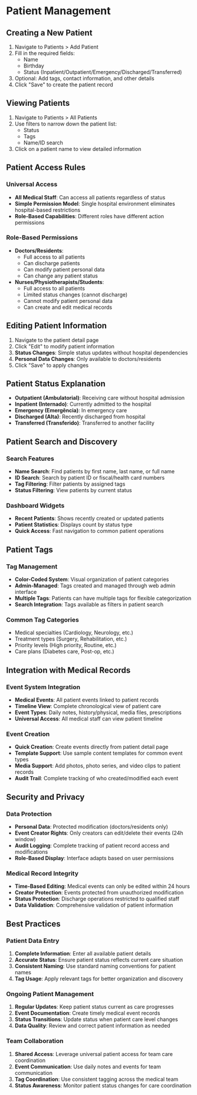 # Patient Management

## Creating a New Patient

1. Navigate to Patients > Add Patient
2. Fill in the required fields:
   - Name
   - Birthday
   - Status (Inpatient/Outpatient/Emergency/Discharged/Transferred)
3. Optional: Add tags, contact information, and other details
4. Click "Save" to create the patient record

## Viewing Patients

1. Navigate to Patients > All Patients
2. Use filters to narrow down the patient list:
   - Status
   - Tags
   - Name/ID search
3. Click on a patient name to view detailed information

## Patient Access Rules

### Universal Access
- **All Medical Staff**: Can access all patients regardless of status
- **Simple Permission Model**: Single hospital environment eliminates hospital-based restrictions
- **Role-Based Capabilities**: Different roles have different action permissions

### Role-Based Permissions
- **Doctors/Residents**: 
  - Full access to all patients
  - Can discharge patients
  - Can modify patient personal data
  - Can change any patient status
- **Nurses/Physiotherapists/Students**: 
  - Full access to all patients
  - Limited status changes (cannot discharge)
  - Cannot modify patient personal data
  - Can create and edit medical records

## Editing Patient Information

1. Navigate to the patient detail page
2. Click "Edit" to modify patient information
3. **Status Changes**: Simple status updates without hospital dependencies
4. **Personal Data Changes**: Only available to doctors/residents
5. Click "Save" to apply changes

## Patient Status Explanation

- **Outpatient (Ambulatorial)**: Receiving care without hospital admission
- **Inpatient (Internado)**: Currently admitted to the hospital
- **Emergency (Emergência)**: In emergency care
- **Discharged (Alta)**: Recently discharged from hospital
- **Transferred (Transferido)**: Transferred to another facility

## Patient Search and Discovery

### Search Features
- **Name Search**: Find patients by first name, last name, or full name
- **ID Search**: Search by patient ID or fiscal/health card numbers
- **Tag Filtering**: Filter patients by assigned tags
- **Status Filtering**: View patients by current status

### Dashboard Widgets
- **Recent Patients**: Shows recently created or updated patients
- **Patient Statistics**: Displays count by status type
- **Quick Access**: Fast navigation to common patient operations

## Patient Tags

### Tag Management
- **Color-Coded System**: Visual organization of patient categories
- **Admin-Managed**: Tags created and managed through web admin interface
- **Multiple Tags**: Patients can have multiple tags for flexible categorization
- **Search Integration**: Tags available as filters in patient search

### Common Tag Categories
- Medical specialties (Cardiology, Neurology, etc.)
- Treatment types (Surgery, Rehabilitation, etc.)
- Priority levels (High priority, Routine, etc.)
- Care plans (Diabetes care, Post-op, etc.)

## Integration with Medical Records

### Event System Integration
- **Medical Events**: All patient events linked to patient records
- **Timeline View**: Complete chronological view of patient care
- **Event Types**: Daily notes, history/physical, media files, prescriptions
- **Universal Access**: All medical staff can view patient timeline

### Event Creation
- **Quick Creation**: Create events directly from patient detail page
- **Template Support**: Use sample content templates for common event types
- **Media Support**: Add photos, photo series, and video clips to patient records
- **Audit Trail**: Complete tracking of who created/modified each event

## Security and Privacy

### Data Protection
- **Personal Data**: Protected modification (doctors/residents only)
- **Event Creator Rights**: Only creators can edit/delete their events (24h window)
- **Audit Logging**: Complete tracking of patient record access and modifications
- **Role-Based Display**: Interface adapts based on user permissions

### Medical Record Integrity
- **Time-Based Editing**: Medical events can only be edited within 24 hours
- **Creator Protection**: Events protected from unauthorized modification
- **Status Protection**: Discharge operations restricted to qualified staff
- **Data Validation**: Comprehensive validation of patient information

## Best Practices

### Patient Data Entry
1. **Complete Information**: Enter all available patient details
2. **Accurate Status**: Ensure patient status reflects current care situation
3. **Consistent Naming**: Use standard naming conventions for patient names
4. **Tag Usage**: Apply relevant tags for better organization and discovery

### Ongoing Patient Management
1. **Regular Updates**: Keep patient status current as care progresses
2. **Event Documentation**: Create timely medical event records
3. **Status Transitions**: Update status when patient care level changes
4. **Data Quality**: Review and correct patient information as needed

### Team Collaboration
1. **Shared Access**: Leverage universal patient access for team care coordination
2. **Event Communication**: Use daily notes and events for team communication
3. **Tag Coordination**: Use consistent tagging across the medical team
4. **Status Awareness**: Monitor patient status changes for care coordination